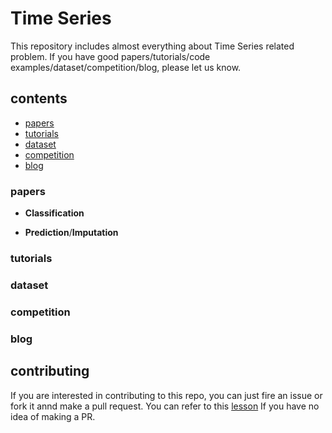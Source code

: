 # Time Series

This repository includes almost everything about Time Series related problem.
If you have good papers/tutorials/code examples/dataset/competition/blog,
please let us know.

## contents

+ [papers](#papers)
+ [tutorials](#tutorials)
+ [dataset](#dataset)
+ [competition](#competition)
+ [blog](#blog)

### papers

- **Classification**

- **Prediction**/**Imputation**

### tutorials

### dataset

### competition

### blog

## contributing

If you are interested in contributing to this repo, you can just fire an issue
or fork it annd make a pull request. You can refer to this [lesson](https://egghead.io/courses/how-to-contribute-to-an-open-source-project-on-github) If you have
no idea of making a PR.
